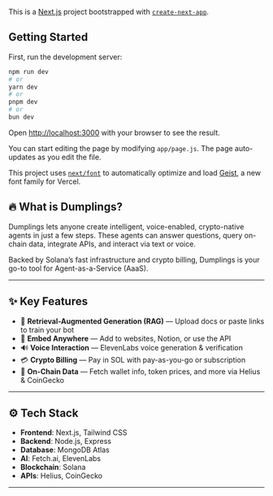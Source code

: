 This is a [Next.js](https://nextjs.org) project bootstrapped with [`create-next-app`](https://github.com/vercel/next.js/tree/canary/packages/create-next-app).

## Getting Started

First, run the development server:

```bash
npm run dev
# or
yarn dev
# or
pnpm dev
# or
bun dev
```

Open [http://localhost:3000](http://localhost:3000) with your browser to see the result.

You can start editing the page by modifying `app/page.js`. The page auto-updates as you edit the file.

This project uses [`next/font`](https://nextjs.org/docs/app/building-your-application/optimizing/fonts) to automatically optimize and load [Geist](https://vercel.com/font), a new font family for Vercel.

## 🔥 What is Dumplings?

Dumplings lets anyone create intelligent, voice-enabled, crypto-native agents in just a few steps. These agents can answer questions, query on-chain data, integrate APIs, and interact via text or voice.

Backed by Solana’s fast infrastructure and crypto billing, Dumplings is your go-to tool for Agent-as-a-Service (AaaS).

---

## ✨ Key Features

- 🧠 **Retrieval-Augmented Generation (RAG)** — Upload docs or paste links to train your bot
- 🧩 **Embed Anywhere** — Add to websites, Notion, or use the API
- 🔊 **Voice Interaction** — ElevenLabs voice generation & verification
- 💳 **Crypto Billing** — Pay in SOL with pay-as-you-go or subscription
- 📡 **On-Chain Data** — Fetch wallet info, token prices, and more via Helius & CoinGecko

---

## ⚙️ Tech Stack

- **Frontend**: Next.js, Tailwind CSS
- **Backend**: Node.js, Express
- **Database**: MongoDB Atlas
- **AI**: Fetch.ai, ElevenLabs
- **Blockchain**: Solana
- **APIs**: Helius, CoinGecko

---
